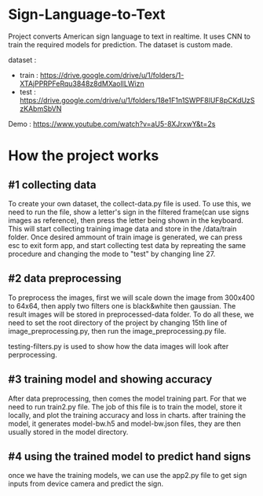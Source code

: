 # Sign-Language-to-Text

Project converts American sign language to text in realtime. It uses CNN to train the required models for prediction. The dataset is custom made.

dataset :

- train : https://drive.google.com/drive/u/1/folders/1-XTAjPPRPFeRqu3848z8dMXaolILWizn
- test : https://drive.google.com/drive/u/1/folders/18e1F1n1SWPF8lUF8pCKdUzSzKAbmSbVN

Demo : https://www.youtube.com/watch?v=aU5-8XJrxwY&t=2s

# How the project works

## #1 collecting data

To create your own dataset, the collect-data.py file is used. To use this, we need to run the file, show a letter's sign in the filtered frame(can use signs images as reference), then press the letter being shown in the keyboard. This will start collecting training image data and store in the /data/train folder. Once desired ammount of train image is generated, we can press esc to exit form app, and start collecting test data by repreating the same procedure and changing the mode to "test" by changing line 27.

## #2 data preprocessing

To preprocess the images, first we will scale down the image from 300x400 to 64x64, then apply two filters one is black&white then gaussian. The result images will be stored in preprocessed-data folder. To do all these, we need to set the root directory of the project by changing 15th line of image_preprocessing.py, then run the image_preprocessing.py file.

testing-filters.py is used to show how the data images will look after perprocessing.

## #3 training model and showing accuracy

After data preprocessing, then comes the model training part. For that we need to run train2.py file. The job of this file is to train the model, store it locally, and plot the training accuracy and loss in charts. after training the model, it generates model-bw.h5 and model-bw.json files, they are then usually stored in the model directory.

## #4 using the trained model to predict hand signs

once we have the training models, we can use the app2.py file to get sign inputs from device camera and predict the sign.
